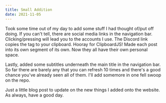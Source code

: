```yaml
---
title: Small Addition
date: 2021-11-05
---
```


Took some time out of my day to add some stuff I had thought of/put off doing. If you can't tell, there are social media links in the navigation bar. Clicking/pressing will lead you to the accounts I use. The Discord link copies the tag to your clipboard. Hooray for ClipboardJS! Made each post into its own segment of its own. Now they all have their own personal space.

Lastly, added some subtitles underneath the main title in the navigation bar. So far there are barely any that you can refresh 10 times and there's a good chance you've already seen all of them. I'll add somemore in one fell swoop on the repo.

Just a little blog post to update on the new things I added onto the website. As always, have a good day.